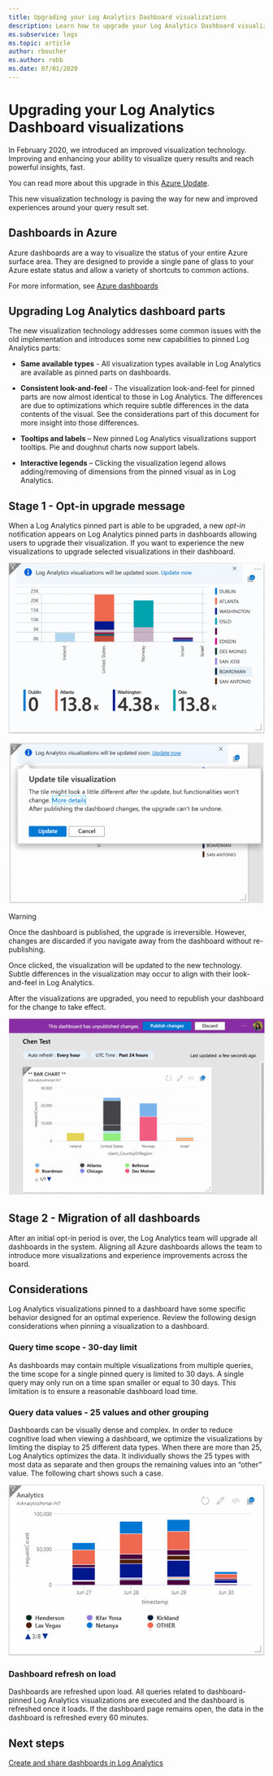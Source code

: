 ```yaml
---
title: Upgrading your Log Analytics Dashboard visualizations
description: Learn how to upgrade your Log Analytics Dashboard visualizations with queries that can provide powerful insights. 
ms.subservice: logs
ms.topic: article
author: rboucher
ms.author: robb
ms.date: 07/01/2020
---
```


# Upgrading your Log Analytics Dashboard visualizations

In February 2020, we introduced an improved visualization technology. Improving and enhancing your ability to visualize query results and reach powerful insights, fast. 

You can read more about this upgrade in this [Azure Update](https://azure.microsoft.com/updates/azure-monitor-log-analytics-upgraded-results-visualization/). 

This new visualization technology is paving the way for new and improved experiences around your query result set. 

## Dashboards in Azure

Azure dashboards are a way to visualize the status of your entire Azure surface area. They are designed to provide a single pane of glass to your Azure estate status and allow a variety of shortcuts to common actions. 

For more information, see [Azure dashboards](../../azure-portal/azure-portal-dashboards.md)


## Upgrading Log Analytics dashboard parts

The new visualization technology addresses some common issues with the old implementation and introduces some new capabilities to pinned Log Analytics parts: 

- **Same available types** - All visualization types available in Log Analytics are available as pinned parts on dashboards.

- **Consistent look-and-feel** - The visualization look-and-feel for pinned parts are now almost identical to those in Log Analytics. The differences are due to optimizations which require subtle differences in the data contents of the visual. See the considerations part of this document for more insight into those differences.

- **Tooltips and labels** – New pinned Log Analytics visualizations support tooltips. Pie and doughnut charts now support labels.

- **Interactive legends** – Clicking the visualization legend allows adding/removing of dimensions from the pinned visual as in Log Analytics.

## Stage 1 - Opt-in upgrade message

When a Log Analytics pinned part is able to be upgraded, a new *opt-in* notification appears on Log Analytics pinned parts in dashboards allowing users to upgrade their visualization. If you want to experience the new visualizations to upgrade selected visualizations in their dashboard.

 
![Sidebar](media/dashboard-upgrade/update-message-1.png)
 
![Screenshot that shows how to update the tile visualization.](media/dashboard-upgrade/update-message-2.png)

> [!WARNING]
> Once the dashboard is published, the upgrade is irreversible. However, changes are discarded if you navigate away from the dashboard without re-publishing.  

Once clicked, the visualization will be updated to the new technology. Subtle differences in the visualization may occur to align with their look-and-feel in Log Analytics.

After the visualizations are upgraded, you need to republish your dashboard for the change to take effect.

![Screenshot that shows upgraded visualizations.](media/dashboard-upgrade/update-message-3.png)

## Stage 2 - Migration of all dashboards

After an initial opt-in period is over, the Log Analytics team will upgrade all dashboards in the system. Aligning all Azure dashboards allows the team to introduce more visualizations and experience improvements across the board.

## Considerations

Log Analytics visualizations pinned to a dashboard have some specific behavior designed for an optimal experience. Review the following design considerations when pinning a visualization to a dashboard.

### Query time scope - 30-day limit

As dashboards may contain multiple visualizations from multiple queries, the time scope for a single pinned query is limited to 30 days. A single query may only run on a time span smaller or equal to 30 days. This limitation is to ensure a reasonable dashboard load time.

### Query data values - 25 values and other grouping

Dashboards can be visually dense and complex. In order to reduce cognitive load when viewing a dashboard, we optimize the visualizations by limiting the display to 25 different data types. When there are more than 25, Log Analytics optimizes the data. It individually shows the 25 types with most data as separate and then groups the remaining values into an “other” value. The following chart shows such a case.  

![Screenshot that shows a dashboard with 25 different data types.](media/dashboard-upgrade/values-25-limit.png)

### Dashboard refresh on load

Dashboards are refreshed upon load. All queries related to dashboard-pinned Log Analytics visualizations are executed and the dashboard is refreshed once it loads. If the dashboard page remains open, the data in the dashboard is refreshed every 60 minutes.

## Next steps

[Create and share dashboards in Log Analytics](../learn/tutorial-logs-dashboards.md)
